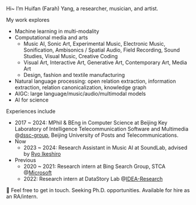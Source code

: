 Hi~ I’m Huifan (Farah) Yang, a researcher, musician, and artist.

My work explores 
- Machine learning in multi-modality
- Computational media and arts
  - Music AI, Sonic Art, Experimental Music, Electronic Music, Sonification, Ambisonics / Spatial Audio, Field Recording, Sound Studies, Visual Music, Creative Coding
  - Visual Art, Interactive Art, Generative Art, Contemporary Art, Media Art
  - Design, fashion and textile manufacturing
- Natural language processing: open relation extraction, information extraction, relation canonicalization, knowledge graph
- AIGC: large language/music/audio/multimodal models
- AI for science

Experiences include
- 2017 ~ 2024: MPhil & BEng in Computer Science at Beijing Key Laboratory of Intelligence Telecommunication Software and Multimedia @[dssc-group](https://github.com/dssc-group), Beijing University of Posts and Telecommunications.
- Now
  - 2023 ~ 2024: Research Assistant in Music AI at SoundLab, advised by [Ryo Ikeshiro](https://ryoikeshiro.com/)
- Previous
  - 2020 ~ 2021: Research intern at Bing Search Group, STCA @[Microsoft](https://github.com/microsoft)
  - 2022: Research intern at DataStory Lab @[IDEA-Research](https://github.com/IDEA-Research)

🙌 Feel free to get in touch. Seeking Ph.D. opportunities. Available for hire as an RA/intern.
